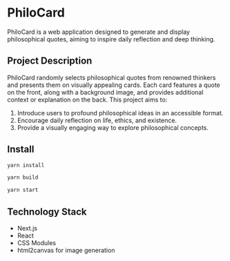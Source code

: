# PhiloCard

PhiloCard is a web application designed to generate and display philosophical quotes, aiming to inspire daily reflection and deep thinking.

## Project Description

PhiloCard randomly selects philosophical quotes from renowned thinkers and presents them on visually appealing cards. Each card features a quote on the front, along with a background image, and provides additional context or explanation on the back. This project aims to:

1. Introduce users to profound philosophical ideas in an accessible format.
2. Encourage daily reflection on life, ethics, and existence.
3. Provide a visually engaging way to explore philosophical concepts.

## Install

```bash
yarn install
```
```bash
yarn build
```
```bash
yarn start
```

## Technology Stack

- Next.js
- React
- CSS Modules
- html2canvas for image generation
